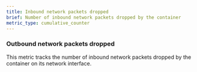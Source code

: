 ```yaml
---
title: Inbound network packets dropped
brief: Number of inbound network packets dropped by the container
metric_type: cumulative_counter
---
```

### Outbound network packets dropped

This metric tracks the number of inbound network packets dropped by
the container on its network interface.
